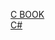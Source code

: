 [C BOOK](http://publications.gbdirect.co.uk/c_book/chapter8/const_and_volatile.html) </br>
[C#](https://docs.microsoft.com/en-us/dotnet/csharp/programming-guide/index)
